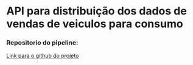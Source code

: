 # API para distribuição dos dados de vendas de veiculos para consumo

### Repositorio do pipeline:
[Link para o github do projeto](https://github.com/Jeova-1704/lakehouse-medallion_architecture-pipeline)